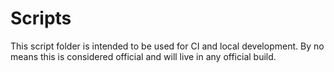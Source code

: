 # Scripts

This script folder is intended to be used for CI and local development. By no
means this is considered official and will live in any official build.
